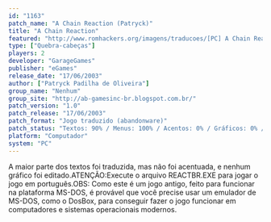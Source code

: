 ```yaml
---
id: "1163"
patch_name: "A Chain Reaction (Patryck)"
title: "A Chain Reaction"
featured: "http://www.romhackers.org/imagens/traducoes/[PC] A Chain Reaction - Patryck - 1.jpg"
type: ["Quebra-cabeças"]
players: 2
developer: "GarageGames"
publisher: "eGames"
release_date: "17/06/2003"
author: ["Patryck Padilha de Oliveira"]
group_name: "Nenhum"
group_site: "http://ab-gamesinc-br.blogspot.com.br/"
patch_version: "1.0"
patch_release: "17/06/2003"
patch_format: "Jogo traduzido (abandonware)"
patch_status: "Textos: 90% / Menus: 100% / Acentos: 0% / Gráficos: 0% / Geral: 70%"
platform: "Computador"
system: "PC"
---
```


A maior parte dos textos foi traduzida, mas não foi acentuada, e nenhum gráfico foi editado.ATENÇÃO:Execute o arquivo REACTBR.EXE para jogar o jogo em português.OBS: Como este é um jogo antigo, feito para funcionar na plataforma MS-DOS, é provável que você precise usar um emulador de MS-DOS, como o DosBox, para conseguir fazer o jogo funcionar em computadores e sistemas operacionais modernos.